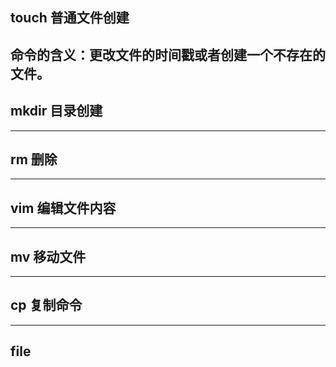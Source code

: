 ## touch 普通文件创建

命令的含义：更改文件的时间戳或者创建一个不存在的文件。
------------------------------------------------------------------------------------------------------------------------------------------
## mkdir 目录创建

------------------------------------------------------------------------------------------------------------------------------------------
## rm 删除

------------------------------------------------------------------------------------------------------------------------------------------
## vim 编辑文件内容

------------------------------------------------------------------------------------------------------------------------------------------
## mv 移动文件

------------------------------------------------------------------------------------------------------------------------------------------
## cp 复制命令
------------------------------------------------------------------------------------------------------------------------------------------
## file 
